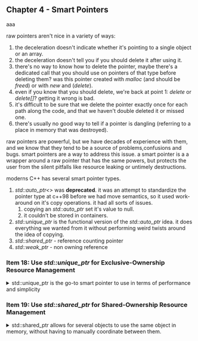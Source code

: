 ## Chapter 4 - Smart Pointers

<summary>
aaa
</summary>

raw pointers aren't nice in a variety of ways:

1. the deceleration doesn't indicate whether it's pointing to a single object or an array.
2. the deceleration doesn't tell you if you should delete it after using it.
3. there's no way to know how to delete the pointer, maybe there's a dedicated call that you should use on pointers of that type before deleting them? was this pointer created with _malloc_ (and should be *free*d) or with _new_ and (_delete_).
4. even if you know that you should delete, we're back at point 1: _delete_ or _delete[]_? getting it wrong is bad.
5. it's difficult to be sure that we delete the pointer exactly once for each path along the code, and that we haven't double deleted it or missed one.
6. there's usually no good way to tell if a pointer is dangling (referring to a place in memory that was destroyed).

raw pointers are powerful, but we have decades of experience with them, and we know that they tend to be a source of problems,confusions and bugs. smart pointers are a way to address this issue. a smart pointer is a a wrapper around a raw pointer that has the same powers, but protects the user from the silent pitfalls like resource leaking or untimely destructions.

moderns C++ has several smart pointer types.

1. _std::auto_ptr<>_ was **deprecated**. it was an attempt to standardize the pointer type at c++98 before we had move semantics, so it used work-around on it's copy operations. it had all sorts of issues.
   1. copying an _std::auto_ptr_ set it's value to null.
   2. it couldn't be stored in containers.
2. _std::unique_ptr_ is the functional version of the _std::auto_ptr_ idea. it does everything we wanted from it without performing weird twists around the idea of copying.
3. _std::shared_ptr_ - reference counting pointer
4. _std::weak_ptr_ - non owning reference

### Item 18: Use _std::unique_ptr_ for Exclusive-Ownership Resource Management

<details>
<summary>
std::unique_ptr is the go-to smart pointer to use in terms of performance and simplicity
</summary>
the default smart pointer we should use is *std::unique_ptr*, it's usually the same size as raw pointer, it behaves the same in nearly all cases, so they perform good even when memory is tight and performance is critical.

_std::unique_ptr_ embodies _exclusive ownership_ semantics. any non-null _std::unique_ptr_ owns what it points to, moving an _std::unique_ptr_ transfers ownership (the current pointer is set to _nullptr_), and copying is simply not allowed(that would violate the exclusive ownership idea), so it's a _move only type_.when the _std::unique_ptr_ reaches the end of it's lifetime, it deletes the held objects it contains (with _delete_, by default).

#### Factory Function

a common use case is as a factory function return type for objects in an hierarchy. in this example, Investment is a base class, while Stock,Bond and RealEstate are derived classes.

```cpp
class Investment{
    //some class
};
class Stock: public Investment{};
class Bond: public Investment{};
class RealEstate: public Investment{};
```

a factory function for this hierarchy would allocate an object on the heap and return a base class pointer to it, counting on the user to delete it at the end of the usage. this is perfect for _std::unique_ptr_. the ownership is transferred from the factory function to the user, and once the user is done with the objects, it's deleted immediately by the _std::unique_ptr_. we can use it either in single block or pass it to and from containers.

```cpp
template<typename... Ts> //variadic template arguments
std::unique_ptr<Investment> makeInvestment(Ts&&... params) //perfect forwarding?
{
    //..function body
}
{//block
    auto pInvestment = makeInvestment(arguments);
    //do stuff
    //pInvestment goes out of scope and is destroyed
}
```

the default destructor is the _delete_ operator, but we can also pass _custom deleters_ to the _std::unique_ptr_ constructor. this could be a different function, a pre-deletion logger, a lambda, a functor on something like that.

```cpp
auto delInvestment = [](Investment * pInvestment)
{
    makeLogEntry(pInvestment);
    delete pInvestment;
}; //custom deleter
template<typename... Ts>
std::unique_ptr<Investment, decltype(delInvestment)> makeInvestment(Ts&&... params)
{
    std::unique_ptr<Investment, decltype(delInvestment)> pInv(nullptr,delInvestment);
    if (/*make Stock object */)
    {
        pInv.reset(new Stock(std::forward<Ts>(params)...));
    }
    else if (/*make Bond object */)
    {
        pInv.reset(new Bond(std::forward<Ts>(params)...));
    }
    else if (/*make RealEstate object */)
    {
        pInv.reset(new RealEstate(std::forward<Ts>(params)...));
    }
    return pInv;
}
```

we use _decltype_ to grab the type of the custom deleter.a modern example would use auto, and maybe _std::make_unique_. from the users point of view, he doesn't need to concern himself with managing resources.

- _delInvestment_ is the custom deleter, it takes a raw pointer,does logging, and then calls _operator delete_.
- the type of _delInvestment_ must be declared, so we use _decltype_ when declaring the return type.
- we first create an empty _std::unique_ptr_, and then we assign to it (via reset) the appropriate class. we can't directly assign a pointer value to the _std::unique_ptr_ with the assignment operator.
- we use perfect forwarding to maintain the form of the arguments needed for the construction of the objects without copying them if we don't have do. this is the meaning of _std::forward_.
- the custom deleter takes a raw pointer of the base object, and calls _delete_ on it, so the base class must have a virtual destructor.

in c++14, we could have used the _auto_ keyword to avoid manually declaring the return type.

```cpp
template<typename... Ts>
auto makeInvestment(Ts&&... params)
{
    //.. same as before
}
```

when using the default deleter (_delete_), a _std::unique_ptr_ will usually have the same size as a raw pointer, but when a custom deleter is used, the size of the object grows. if we use a function object, the size increases, but using a sateless function object(lambda without captures) might avoid all that size penalty. so if possible, prefer a lambda as a custom deleter

```cpp
auto delInvestment1 = [](Investment * pInvestment)
{
    makeLogEntry(pInvestment);
    delete pInvestment;
}; //custom deleter stateless Lambda.
template<typename... Ts>
std::unique_ptr<Investment, decltype(delInvestment1)> makeInvestment(Ts&&... params);  // probably same size as raw pointer

void delInvestment1(Investment * pInvestment)
{
    makeLogEntry(pInvestment);
    delete pInvestment;
} // custom deleter as function
template<typename... Ts>
std::unique_ptr<Investment, void(*)(Investment *)> makeInvestment(Ts&&... params);  // return types is probably larger now, because it stores a function pointer!
```

we can also use _std::unique_ptr_ to implement the PIMPL idiom(_pointer to implementation_), but that's covered in [Item 22]().

we can use _std::unique_ptr_ for both single objects _std::unique_ptr\<T>_ and for arrays _std::unique_ptr\<T[]>_ and we will know which kind of pointer we have (and the correct deleter will be be called), so if we have an array, we could use indexing (_operator[]_), but not dereferencing (_operator\* and operator->_), and vice versa, although, we should have any use _std::unique_ptr_ of arrays, as better data structures exists in modern c++.

besides expressing exclusive ownership, we can also easily convert _std::unique_ptr_ into a shared ownership policy _std::shared_ptr_. that's why a factory function should return the strongest smart*pointer type, and the user could then convert it to a \_std::shared_ptr* if needed

```cpp
std::shared_ptr<Investment> sp = makeInvestment(arguments); //convert unique_ptr into shared_ptr.
```

#### Things to Remember

> - std::unique_ptr is a small, fast, move-only smart pointer for managing
>   resources with exclusive-ownership semantics
> - By default, resource destruction takes place via delete, but custom deleters can be specified. Stateful deleters and function pointers as deleters increase the size of std::unique_ptr objects.
> - Converting a std::unique_ptr to a std::shared_ptr is easy.

</details>

### Item 19: Use _std::shared_ptr_ for Shared-Ownership Resource Management

<details>
<summary>
std::shared_ptr allows for several objects to use the same object in memory, without having to manually coordinate between them.
</summary>
Garbage collection programming languages exists since Lisp back in the 1960's. however, C++ can't settle for that version of garbage collection - the timing of resource reclamation is non deterministic. in other languages, garbage collection happens when it happens, without prior control, and sometimes, it's just not good enough.

_std::shared_ptr_ is a way of trying to get the best of both approaches: have an easy and simple way to reclaim resources like a garbage collection language, but have it happened at known times, like manual resources allocation. _std::shared_ptr_ does this by the concept of _shared ownership_, no single _std::shared_ptr_ owns the resource, each time a _std::shared_ptr_ is destroyed, it checks if it's the last user of the resource, and if it is, then he deletes the resource. the process is automatic (no need to manually check and delete), but can happen only in deterministic times (a _std::shared_ptr_ goes out of scope).

the _std::shared_ptr_ employ reference counting, constructing a _std::shared_ptr_ (usually) increases the count, destructing decreases it, copy and assignment operations can decrease one and increase another. this does have performance costs, both in memory (storing the extra data) and in runtime (checking).

- _std::shared_ptr_ are usually twice the size of the raw pointer. there is extra data to store.
- the data for the memory count is dynamically allocated. the _std::shared_ptr_ can point to different objects, and there's no way to control this before runtime, sometimes using _std::make_shared_ utility function can help us avoid parts of this dynamic allocation, but it's can't always be used.
- increments and decrements of the reference count must be atomic, the same resource can be used by multiple readers/writers, and it's critical that the count be exact (to avoid an issue of resource leaking), so the costly check must be performed.

but wait, why does constructing a _std::shared_ptr_ only _usually_ increase the reference count? because of move constructors, that's why. moving from one _std::shared_ptr_ to another doesn't require all those manipulations of the reference count, so it's usually faster to move from one than to copy. same goes for move constructors over copy constructors.

just like _std::unique_ptr_, _std::shared_ptr_ also supports custom deleters, however, in this case, the custom delete is part of the pointed object, rather than of the _std::shared_ptr_ objects.
this design is more flexible, we can place _std::shared_ptr_ of the for the same type with different custom deleters (it's not part of the type).

```cpp
auto loggingDeleter = [](Widget *pw)
{
    makeLogEntry(pw);
    delete(pw);
}; //custom stateless deleter

std::unique_ptr<Widget,decltype(loggingDeleter)> upw(new Widget, loggingDeleter); //deleter is part of the pointer
std::shared_ptr<Widget> spw(new Widget,loggingDeleter); //deleter is not part of the pointer

auto customDeleter1 =[](Widget *pw){/*...*/};
auto customDeleter2 =[](Widget *pw){/*...*/};

std::shared_ptr<Widget> pw1(new Widget,customDeleter1);
std::shared_ptr<Widget> pw2(new Widget,customDeleter2);

std::vector<std::shared_ptr<Widget>> vpw {pw1,pw2}; // vector contains shared_ptr with different deleters
```

another difference is that adding a custom deleter doesn't change the size of _std::shared_ptr_, it's always the size of two pointers. where is the rest of the memory stored? it's on the heap, but doesn't belong to the _std::shared_ptr_ object. the _std::shared_ptr_ object contains a pointer to the data, and a pointer to the _control block_, that's where we have the reference count and where we store the custom deleter, custom allocator, and maybe even a weak reference count ([Item 21]()).

#### The Control Block

this control block is created by the following rules:

- the function **std::make_shared** always created a control block. it manufactures a new object to point to, so it must also create the control block.
- if the _std::shared_ptr_ is created from a unique ownership smart pointer (_std::unique_ptr_ or the deprecated _std::auto_ptr_), then a control block is created, and ownership is transferred to the _std::shared_ptr_ object (the other object is set to _nullptr_)..
- if the _std::shared_ptr_ was created with a raw pointer, it creates a control block. if we had a shared-ownership object already, we would have used it to create our new _std::shared_ptr_.

as a result of these rules, if we decide to take the raw pointer of a _std::shared_ptr_ and use it to construct a different _std::shared_ptr_, then we are setting ourself into a party of undefined behavior. after all, we have to independent control blocks who think they manage the same data.

```cpp
auto pw = new Widget;
std::shared_ptr<Widget> spw1 (pw, loggingDeleter); //this creates a control block
std::shared_ptr<Widget> spw2 (pw, loggingDeleter); // and so does this.
```

in a general matter, we shouldn't create raw pointers on the stack anymore , that's what smart pointers are for. but in the above code, the problem is that we have two control blocks that manage this same data. this means two reference counts, two calls to the loggingDeleter, and eventually, undefined behavior.

in this case we must use the naked creation (std::make*shared doesn't play nice with custom deleters yet). but we should construct the object as part of the \_std::shared_ptr* creation.

```cpp
std::shared_ptr<Widget> spw1 (new Widget, loggingDeleter); //this creates a control block
std::shared_ptr<Widget> spw2 (spw1); // control block already exists.
```

unfortunately, there are other ways to get to this bad behavior. in the following example, we use emplace*back to create a \_shared_ptr* inside the vector, but this means calling the _shared_ptr_ constructor with a raw pointer, so we create an additional control block.

```cpp
std::vector<std::shard_ptr<Widget>> processedWidgets;
class Widget
{
    public:
    void process()
    {
        //.. do something
        processedWidgets.emplace_back(this); // add this to the processedWidgets vector. bad! wrong! Error!
    }
};

shared_ptr<Widget> spw = std::make_shared(new Widget); //one control block
spw->process(); //oops this means another control block.
```

if we wish to allow this behavior, we can use a special base class that allows this behavior **std::enable_shared_from_this\<>**, which uses CRTP(_curiously recurring template pattern_).this allows us to refer to a shared control block, but only if one already exists. if there isn't a control block, we are back to undefined behavior.

```cpp
class Widget: public std::enable_shared_from_this<Widget>
{
    public:
    void process()
    {
        //.. do something
        processedWidgets.emplace_back(shared_from_this()); // only if there is a shared_ptr outside for this objects
    }
};
shared_ptr<Widget> spw = std::make_shared(new Widget); //one control block
spw->process(); //cool, this works.
```

because of the issue with undefined behavior, if we use this base class, we should probably keep our constructors private and use factory functions to construct our objects

```cpp
class Widget: public std::enable_shared_from_this<Widget>
{
    public:
    template<typename... Ts>
    static std::shared_ptr<Widget> create(Ts&&... params); //factory function
    void process()
    {
        //.. do something
        processedWidgets.emplace_back(shared_from_this()); // only if there is a shared_ptr outside for this objects
    }
    private:
    //ctor
};
```

regardless of when it's created, the control block is stored on the heap, and it's usually several words in size (custom allocators and deleters might make it larger), it uses inheritance, virtual functions and other bits of complicated programming. in most cases, when there is no custom allocator or deleter, the size is mostly three words in size,dereferencing it doesn't cost more than dereferencing a regular pointer, and the reference manipulating operations are usually blazing fast and mapped to specific machine instructions.
it's easy to move from single-ownership models (_std::unique_ptr_) to shared-ownership, but there's no way to move back once an object is under shared-ownership.

another current issue with _std::share_ptr_ is their relationship with arrays. there is no _std::share_ptr\<T[]>_. even if we have a custom deleter with _delete[]_ operation, the _std::share_ptr_ doesn't offer the _operator[]_ for indexing, and besides, we have std::vector, std::array for that.

#### Things to Remember

> - *std::shared_ptr*s offer convenience approaching that of garbage collection for the shared lifetime management of arbitrary resources.
> - Compared to _std::unique_ptr_, _std::shared_ptr_ objects are typically twice as big, incur overhead for control blocks, and require atomic reference count manipulations.
> - Default resource destruction is via delete, but custom deleters are supported. The type of the deleter has no effect on the type of the _std::shared_ptr_.
> - Avoid creating *std::shared_ptr*s from variables of raw pointer type.

</details>
